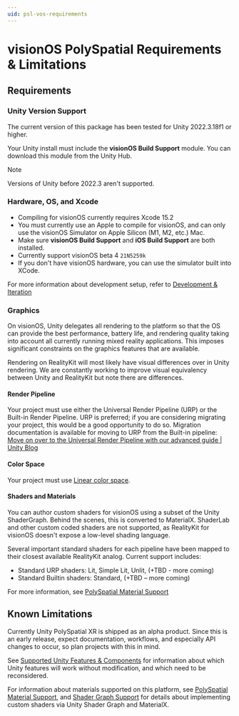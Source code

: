 ```yaml
---
uid: psl-vos-requirements
---
```

# visionOS PolySpatial Requirements & Limitations

## Requirements
### Unity Version Support 
The current version of this package has been tested for Unity 2022.3.18f1 or higher.

Your Unity install must include the **visionOS Build Support** module. You can download this module from the Unity Hub.

> [!NOTE]
> Versions of Unity before 2022.3 aren't supported.

### Hardware, OS, and Xcode
- Compiling for visionOS currently requires Xcode 15.2 
- You must currently use an Apple to compile for visionOS, and can only use the visionOS Simulator on Apple Silicon (M1, M2, etc.) Mac.
- Make sure **visionOS Build Support** and **iOS Build Support** are both installed.
- Currently support visionOS beta 4 `21N5259k`
- If you don't have visionOS hardware, you can use the simulator built into XCode.

For more information about development setup, refer to [Development & Iteration](DevelopmentAndIteration.md)

### Graphics 
On visionOS, Unity delegates all rendering to the platform so that the OS can provide the best performance, battery life, and rendering quality taking into account all currently running mixed reality applications. This imposes significant constraints on the graphics features that are available.

Rendering on RealityKit will most likely have visual differences over in Unity rendering. We are constantly working to improve visual equivalency between Unity and RealityKit but note there are differences.

#### Render Pipeline
Your project must use either the Universal Render Pipeline (URP) or the Built-in Render Pipeline. URP is preferred; if you are considering migrating your project, this would be a good opportunity to do so. Migration documentation is available for moving to URP from the Built-in pipeline: [Move on over to the Universal Render Pipeline with our advanced guide | Unity Blog](https://blog.unity.com/technology/move-on-over-to-the-universal-render-pipeline-with-our-advanced-guide)

#### Color Space
Your project must use [Linear color space](https://docs.unity3d.com/Manual/LinearRendering-LinearOrGammaWorkflow.html).

#### Shaders and Materials
You can author custom shaders for visionOS using a subset of the Unity ShaderGraph. Behind the scenes, this is converted to MaterialX. ShaderLab and other custom coded shaders are not supported, as RealityKit for visionOS doesn't expose a low-level shading language. 

Several important standard shaders for each pipeline have been mapped to their closest available RealityKit analog. Current support includes:
* Standard URP shaders: Lit, Simple Lit, Unlit, (+TBD - more coming)
* Standard Builtin shaders: Standard, (+TBD – more coming)

For more information, see [PolySpatial Material Support](Materials.md)

## Known Limitations
Currently Unity PolySpatial XR is shipped as an alpha product. Since this is an early release, expect documentation, workflows, and especially API changes to occur, so plan projects with this in mind.

See [Supported Unity Features & Components](SupportedFeatures.md) for information about which Unity features will work without modification, and which need to be reconsidered. 

For information about materials supported on this platform, see [PolySpatial Material Support](Materials.md), and [Shader Graph Support](ShaderGraph.md) for details about implementing custom shaders via Unity Shader Graph and MaterialX.
